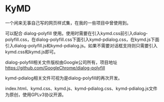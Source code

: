 # KyMD

一个闲来无事自己写的网页样式集，在我的一些项目中曾使用到。

可以配合 dialog-polyfill 使用。使用时需要在引入kymd.css前引入dialog-polyfill.css，在dialog-polyfill.css下面引入kymd-pdialog.css，在kymd.js下面引入dialog-polyfill.js和kymd-pdialog.js。如果不需要对话框支持则只需要引入kymd.css和kymd.js即可。

dialog-polyfill相关文件版权由Google公司所有，项目地址 https://github.com/GoogleChrome/dialog-polyfill

kymd-pdialog相关文件可视为是dialog-polyfill的再次开发。

index.html、kymd.css、kymd.js、kymd-pdialog.css、kymd-pdialog.js文件为原创，使用GPLv3协议开源。
